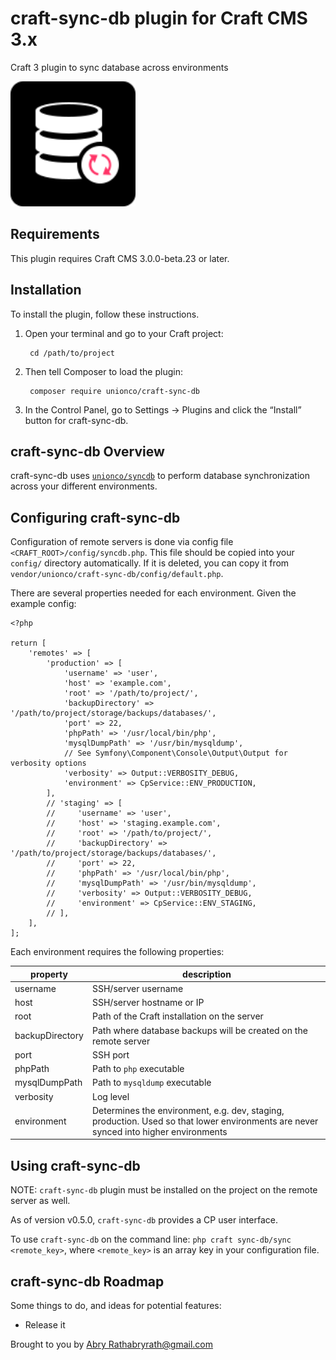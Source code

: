 # craft-sync-db plugin for Craft CMS 3.x

Craft 3 plugin to sync database across environments

<img src="resources/img/plugin-logo.svg" height="200px" width="200px"/>

## Requirements

This plugin requires Craft CMS 3.0.0-beta.23 or later.

## Installation

To install the plugin, follow these instructions.

1. Open your terminal and go to your Craft project:

        cd /path/to/project

2. Then tell Composer to load the plugin:

        composer require unionco/craft-sync-db

3. In the Control Panel, go to Settings → Plugins and click the “Install” button for craft-sync-db.

## craft-sync-db Overview

craft-sync-db uses [`unionco/syncdb`](https://github.com/unionco/syncdb) to perform database synchronization across your different environments.

## Configuring craft-sync-db

 Configuration of remote servers is done via config file `<CRAFT_ROOT>/config/syncdb.php`. This file should be copied into your `config/` directory automatically. If it is deleted, you can copy it from `vendor/unionco/craft-sync-db/config/default.php`.

 There are several properties needed for each environment. Given the example config:

```
<?php

return [
    'remotes' => [
        'production' => [
            'username' => 'user',
            'host' => 'example.com',
            'root' => '/path/to/project/',
            'backupDirectory' => '/path/to/project/storage/backups/databases/',
            'port' => 22,
            'phpPath' => '/usr/local/bin/php',
            'mysqlDumpPath' => '/usr/bin/mysqldump',
            // See Symfony\Component\Console\Output\Output for verbosity options
            'verbosity' => Output::VERBOSITY_DEBUG,
            'environment' => CpService::ENV_PRODUCTION,
        ],
        // 'staging' => [
        //     'username' => 'user',
        //     'host' => 'staging.example.com',
        //     'root' => '/path/to/project/',
        //     'backupDirectory' => '/path/to/project/storage/backups/databases/',
        //     'port' => 22,
        //     'phpPath' => '/usr/local/bin/php',
        //     'mysqlDumpPath' => '/usr/bin/mysqldump',
        //     'verbosity' => Output::VERBOSITY_DEBUG,
        //     'environment' => CpService::ENV_STAGING,
        // ],
    ],
];
```

Each environment requires the following properties:

| property | description |
|---|---|
| username | SSH/server username |
| host | SSH/server hostname or IP |
| root | Path of the Craft installation on the server |
| backupDirectory | Path where database backups will be created on the remote server |
| port | SSH port |
| phpPath | Path to `php` executable |
| mysqlDumpPath | Path to `mysqldump` executable |
| verbosity | Log level |
| environment | Determines the environment, e.g. dev, staging, production. Used so that lower environments are never synced into higher environments |

## Using craft-sync-db

NOTE: `craft-sync-db` plugin must be installed on the project on the remote server as well.

As of version v0.5.0, `craft-sync-db` provides a CP user interface.

To use `craft-sync-db` on the command line:
`php craft sync-db/sync <remote_key>`, where `<remote_key>` is an array key in your configuration file.

## craft-sync-db Roadmap

Some things to do, and ideas for potential features:

* Release it

Brought to you by [Abry Rath<abryrath@gmail.com>](github.com/abryrath)
